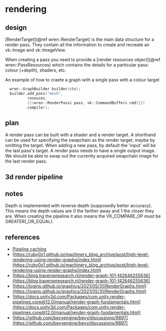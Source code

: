 # rendering

## design 

[RenderTarget](@ref wren::RenderTarget) is the main data structure for a render pass. They contain all the information to create and recreate an vk::Image and vk::ImageView.

When creating a pass you need to provide a [render resources object](@ref wren::PassResources) which contains the details for a particular pass: colour (+depth), shaders, etc. 

An example of how to craete a graph with a single pass with a colour target

```cpp
  wren::GraphBuilder builder(ctx);
  builder.add_pass("mesh",
          resouces, 
          [](wren::RenderPass& pass, vk::CommandBuffer& cmd){})
         .compile();
```

## plan

A render pass can be built with a shader and a render target. A shorthand can be used for specifying the swapchain as the render target, maybe by omitting the target.
When adding a new pass, by default the 'input' will be the last pass's target. A render pass needs to have a single output image. We should be able to swap out the currently
acquired swapchain image for the last render pass.


## 3d render pipeline

## notes

Depth is implemented with reverse depth (supposedly better accuracy). This means the depth values are 0 the farther away and 1 the closer they are. When creating the pipeline it also means the VK_COMPARE_OP must be GREATER(_OR_EQUAL).

## references
- [Pipeline caching](https://zeux.io/2019/07/17/serializing-pipeline-cache/)
- [https://ruby0x1.github.io/machinery_blog_archive/post/high-level-rendering-using-render-graphs/index.html](https://ruby0x1.github.io/machinery_blog_archive/post/high-level-rendering-using-render-graphs/index.html)
- [https://blog.traverseresearch.nl/render-graph-101-f42646255636](https://blog.traverseresearch.nl/render-graph-101-f42646255636)
- [https://logins.github.io/graphics/2021/05/31/RenderGraphs.html](https://logins.github.io/graphics/2021/05/31/RenderGraphs.html)
- [https://docs.unity3d.com/Packages/com.unity.render-pipelines.core@12.0/manual/render-graph-fundamentals.html](https://docs.unity3d.com/Packages/com.unity.render-pipelines.core@12.0/manual/render-graph-fundamentals.html)
- [https://github.com/bevyengine/bevy/discussions/9897](https://github.com/bevyengine/bevy/discussions/9897)
